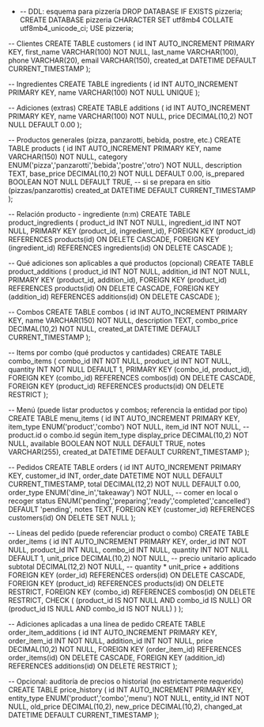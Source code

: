
- -- DDL: esquema para pizzería
DROP DATABASE IF EXISTS pizzeria;
CREATE DATABASE pizzeria CHARACTER SET utf8mb4 COLLATE utf8mb4_unicode_ci;
USE pizzeria;

-- Clientes
CREATE TABLE customers (
  id INT AUTO_INCREMENT PRIMARY KEY,
  first_name VARCHAR(100) NOT NULL,
  last_name VARCHAR(100),
  phone VARCHAR(20),
  email VARCHAR(150),
  created_at DATETIME DEFAULT CURRENT_TIMESTAMP
);

-- Ingredientes
CREATE TABLE ingredients (
  id INT AUTO_INCREMENT PRIMARY KEY,
  name VARCHAR(100) NOT NULL UNIQUE
);

-- Adiciones (extras)
CREATE TABLE additions (
  id INT AUTO_INCREMENT PRIMARY KEY,
  name VARCHAR(100) NOT NULL,
  price DECIMAL(10,2) NOT NULL DEFAULT 0.00
);

-- Productos generales (pizza, panzarotti, bebida, postre, etc.)
CREATE TABLE products (
  id INT AUTO_INCREMENT PRIMARY KEY,
  name VARCHAR(150) NOT NULL,
  category ENUM('pizza','panzarotti','bebida','postre','otro') NOT NULL,
  description TEXT,
  base_price DECIMAL(10,2) NOT NULL DEFAULT 0.00,
  is_prepared BOOLEAN NOT NULL DEFAULT TRUE, -- si se prepara en sitio (pizzas/panzarottis)
  created_at DATETIME DEFAULT CURRENT_TIMESTAMP
);

-- Relación producto - ingrediente (n:m)
CREATE TABLE product_ingredients (
  product_id INT NOT NULL,
  ingredient_id INT NOT NULL,
  PRIMARY KEY (product_id, ingredient_id),
  FOREIGN KEY (product_id) REFERENCES products(id) ON DELETE CASCADE,
  FOREIGN KEY (ingredient_id) REFERENCES ingredients(id) ON DELETE CASCADE
);

-- Qué adiciones son aplicables a qué productos (opcional)
CREATE TABLE product_additions (
  product_id INT NOT NULL,
  addition_id INT NOT NULL,
  PRIMARY KEY (product_id, addition_id),
  FOREIGN KEY (product_id) REFERENCES products(id) ON DELETE CASCADE,
  FOREIGN KEY (addition_id) REFERENCES additions(id) ON DELETE CASCADE
);

-- Combos
CREATE TABLE combos (
  id INT AUTO_INCREMENT PRIMARY KEY,
  name VARCHAR(150) NOT NULL,
  description TEXT,
  combo_price DECIMAL(10,2) NOT NULL,
  created_at DATETIME DEFAULT CURRENT_TIMESTAMP
);

-- Items por combo (qué productos y cantidades)
CREATE TABLE combo_items (
  combo_id INT NOT NULL,
  product_id INT NOT NULL,
  quantity INT NOT NULL DEFAULT 1,
  PRIMARY KEY (combo_id, product_id),
  FOREIGN KEY (combo_id) REFERENCES combos(id) ON DELETE CASCADE,
  FOREIGN KEY (product_id) REFERENCES products(id) ON DELETE RESTRICT
);

-- Menú (puede listar productos y combos; referencia la entidad por tipo)
CREATE TABLE menu_items (
  id INT AUTO_INCREMENT PRIMARY KEY,
  item_type ENUM('product','combo') NOT NULL,
  item_id INT NOT NULL, -- product.id o combo.id según item_type
  display_price DECIMAL(10,2) NOT NULL,
  available BOOLEAN NOT NULL DEFAULT TRUE,
  notes VARCHAR(255),
  created_at DATETIME DEFAULT CURRENT_TIMESTAMP
);

-- Pedidos
CREATE TABLE orders (
  id INT AUTO_INCREMENT PRIMARY KEY,
  customer_id INT,
  order_date DATETIME NOT NULL DEFAULT CURRENT_TIMESTAMP,
  total DECIMAL(12,2) NOT NULL DEFAULT 0.00,
  order_type ENUM('dine_in','takeaway') NOT NULL, -- comer en local o recoger
  status ENUM('pending','preparing','ready','completed','cancelled') DEFAULT 'pending',
  notes TEXT,
  FOREIGN KEY (customer_id) REFERENCES customers(id) ON DELETE SET NULL
);

-- Líneas del pedido (puede referenciar product o combo)
CREATE TABLE order_items (
  id INT AUTO_INCREMENT PRIMARY KEY,
  order_id INT NOT NULL,
  product_id INT NULL,
  combo_id INT NULL,
  quantity INT NOT NULL DEFAULT 1,
  unit_price DECIMAL(10,2) NOT NULL, -- precio unitario aplicado
  subtotal DECIMAL(12,2) NOT NULL, -- quantity * unit_price + additions
  FOREIGN KEY (order_id) REFERENCES orders(id) ON DELETE CASCADE,
  FOREIGN KEY (product_id) REFERENCES products(id) ON DELETE RESTRICT,
  FOREIGN KEY (combo_id) REFERENCES combos(id) ON DELETE RESTRICT,
  CHECK ( (product_id IS NOT NULL AND combo_id IS NULL) OR (product_id IS NULL AND combo_id IS NOT NULL) )
);

-- Adiciones aplicadas a una línea de pedido
CREATE TABLE order_item_additions (
  id INT AUTO_INCREMENT PRIMARY KEY,
  order_item_id INT NOT NULL,
  addition_id INT NOT NULL,
  price DECIMAL(10,2) NOT NULL,
  FOREIGN KEY (order_item_id) REFERENCES order_items(id) ON DELETE CASCADE,
  FOREIGN KEY (addition_id) REFERENCES additions(id) ON DELETE RESTRICT
);

-- Opcional: auditoría de precios o historial (no estrictamente requerido)
CREATE TABLE price_history (
  id INT AUTO_INCREMENT PRIMARY KEY,
  entity_type ENUM('product','combo','menu') NOT NULL,
  entity_id INT NOT NULL,
  old_price DECIMAL(10,2),
  new_price DECIMAL(10,2),
  changed_at DATETIME DEFAULT CURRENT_TIMESTAMP
);
